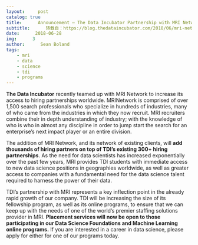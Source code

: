 ```yaml
---
layout:     post
catalog: true
title:      Announcement – The Data Incubator Partnership with MRI Network
subtitle:      转载自：https://blog.thedataincubator.com/2018/06/mri-network-announcement/
date:      2018-06-28
img:      3
author:      Sean Boland
tags:
    - mri
    - data
    - science
    - tdi
    - programs
---
```


**The Data Incubator** recently teamed up with MRI Network to increase its access to hiring partnerships worldwide. MRINetwork is comprised of over 1,500 search professionals who specialize in hundreds of industries, many of who came from the industries in which they now recruit. MRI recruiters combine their in depth understanding of industry; with the knowledge of who is who in almost any discipline in order to jump start the search for an enterprise’s next impact player or an entire division.

The addition of MRI Network, and its network of existing clients, will **add thousands of hiring partners on top of TDI’s existing 300+ hiring partnerships**. As the need for data scientists has increased exponentially over the past few years, MRI provides TDI students with immediate access to new data science positions in geographies worldwide, as well as greater access to companies with a fundamental need for the data science talent required to harness the power of their data. 

TDI’s partnership with MRI represents a key inflection point in the already rapid growth of our company. TDI will be increasing the size of its fellowship program, as well as its online programs, to ensure that we can keep up with the needs of one of the world’s premier staffing solutions provider in MRI. **Placement services will now be open to those participating in our Data Science Foundations and Machine Learning online programs.** If you are interested in a career in data science, please apply for either for one of our programs today.
